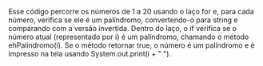 Esse código percorre os números de 1 a 20 usando o laço for e, para cada número, verifica se ele é um palíndromo, convertendo-o para string e comparando com a versão invertida. Dentro do laço, o if verifica se o número atual (representado por i) é um palíndromo, chamando o método ehPalindromo(i). Se o método retornar true, o número é um palíndromo e é impresso na tela usando System.out.print(i + " ").
